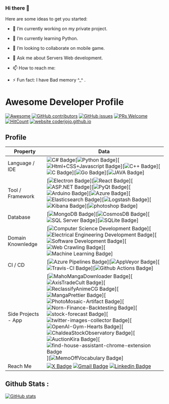 ### Hi there 👋


Here are some ideas to get you started:

- 🔭 I’m currently working on my private project.
- 🌱 I’m currently learning Python.
- 👯 I’m looking to collaborate on mobile game.
- 💬 Ask me about Servers Web development.
- 📫 How to reach me: 


- ⚡ Fun fact: I have Bad memory ^_^ .


# Awesome Developer Profile
[![Awesome](https://awesome.re/badge.svg)](https://awesome.re) [![GitHub contributors](https://img.shields.io/github/contributors/coderjojo/creative-profile-readme)](https://github.com/coderjojo/creative-profile-readme/graphs/contributors) [![GitHub issues](https://img.shields.io/github/issues/coderjojo/creative-profile-readme)](https://github.com/coderjojo/creative-profile-readme/issues) [![PRs Welcome](https://img.shields.io/badge/PRs-welcome-brightgreen.svg?style=flat-square)](https://github.com/coderjojo/creative-profile-readme/pulls) [![HitCount](https://views.whatilearened.today/views/github/coderjojo/creative-profile-readme.svg)](https://github.com/coderjojo/creative-profile-readme) [![website coderjojo.github.io](https://img.shields.io/website-up-down-green-red/http/coderjojo.github.io/creative-profile-readme.svg)](https://coderjojo.github.io/creative-profile-readme/)



## Profile
Property                 | Data  
-------------------------|------
Language / IDE           |![C# Badge](https://img.shields.io/badge/-Visual%20Studio-239120?style=flat&logo=C-Sharp&logoColor=white)[![Python Badge](https://img.shields.io/badge/-PyCharm-3776AB?style=flat&logo=Python&logoColor=white)][![Html+CSS+Javascript Badge](https://img.shields.io/badge/-Visual%20Studio%20Code-F7DF1E?style=flat&logo=Javascript&logoColor=white)][![C++ Badge](https://img.shields.io/badge/-Visual%20Studio-00599C?style=flat&logo=C%2B%2B&logoColor=white)][![C Badge](https://img.shields.io/badge/-Visual%20Studio-A8B9CC?style=flat&logo=C&logoColor=white)][![Go Badge](https://img.shields.io/badge/-Visual%20Studio%20Code-00ADD8?style=flat&logo=Go&logoColor=white)][![JAVA Badge](https://img.shields.io/badge/-Eclipse-007396?style=flat&logo=OpenJDK&logoColor=white)]
Tool / Framework         |[![Electron Badge](https://img.shields.io/badge/-Electron-47848F?style=flat&logo=Electron&logoColor=white)][![React Badge](https://img.shields.io/badge/-React-61DAFB?style=flat&logo=Electron&logoColor=white)][![ASP.NET Badge](https://img.shields.io/badge/-ASP.NET-5C2D91?style=flat&logo=.net&logoColor=white)][![PyQt Badge](https://img.shields.io/badge/-PyQt-41CD52?style=flat&logo=Qt&logoColor=white)][![Arduino Badge](https://img.shields.io/badge/-Arduino-00979D?style=flat&logo=Arduino&logoColor=white)][![Azure Badge](https://img.shields.io/badge/-Microsoft%20Azure-0089D6?style=flat&logo=Microsoft-Azure&logoColor=white)][![Elasticsearch Badge](https://img.shields.io/badge/-Elasticsearch-005571?style=flat&logo=Elasticsearch&logoColor=white)][![Logstash Badge](https://img.shields.io/badge/-Logstash-F2BD1A?style=flat&logo=Logstash&logoColor=white)][![Kibana Badge](https://img.shields.io/badge/-Kibana-E8478B?style=flat&logo=Kibana&logoColor=white)][![photoshop Badge](https://img.shields.io/badge/-Photoshop-26C9FF?style=flat&logo=Adobe-Photoshop&logoColor=white)]
Database         | [![MongoDB Badge](https://img.shields.io/badge/-MongoDB-47A248?style=flat&logo=MongoDB&logoColor=white)][![CosmosDB Badge](https://img.shields.io/badge/-CosmosDB-0078D4?style=flat&logo=microsoftazure&logoColor=white)][![SQL Server Badge](https://img.shields.io/badge/-SQL%20Server-CC2927?style=flat&logo=microsoftsqlserver&logoColor=white)][![SQLite Badge](https://img.shields.io/badge/-SQLite-003B57?style=flat&logo=sqlite&logoColor=white)]
Domain Knownledge        | [![Computer Science Development Badge](https://img.shields.io/badge/-Computer%20Science-FAB040?style=flat&logoColor=white)][![Electrical Engineering Development Badge](https://img.shields.io/badge/-Electrical%20Engineering-4C8CBF?style=flat&logoColor=white)][![Software Development Badge](https://img.shields.io/badge/-Software%20Development-FF6600?style=flat&logoColor=white)][![Web Crawling Badge](https://img.shields.io/badge/-Web%20Crawling-036CB5?style=flat&logoColor=white)][![Machine Learning Badge](https://img.shields.io/badge/-Machine%20Learning-01D277?style=flat&logoColor=white)]
CI / CD                  | [![Azure Pipelines Badge](https://img.shields.io/badge/-Azure%20Pipelines-2560E0?style=flat&logo=Azure-Pipelines&logoColor=white)][![AppVeyor Badge](https://img.shields.io/badge/-AppVeyor-00B3E0?style=flat&logo=AppVeyor&logoColor=white)][![Travis-CI Badge](https://img.shields.io/badge/-Travis%20CI-3EAAAF?style=flat&logo=Travis-CI&logoColor=white)][![Github Actions Badge](https://img.shields.io/badge/-Github%20Actions-2088FF?style=flat&logo=Github-Actions&logoColor=white)]
Side Projects - App <img width=200/> | [![MahoMangaDownloader Badge](https://img.shields.io/badge/-MahoMangaDownloader-lightskyblue?style=flat&logoColor=white)][![AxisTradeCult Badge](https://img.shields.io/badge/-AxisTradeCult-darkorange?style=flat&logoColor=white)][![ReclassifyAnimeCG Badge](https://img.shields.io/badge/-ReclassifyAnimeCG-EE4C2C?style=flat&logoColor=white)][![MangaPrettier Badge](https://img.shields.io/badge/-MangaPrettier-orange?style=flat&logoColor=white)][![PhotoMosaic-Artifact Badge](https://img.shields.io/badge/-PhotoMosaic%20Artifact-deepskyblue?style=flat&logoColor=white)][![Norn-Finance-Backtesting Badge](https://img.shields.io/badge/-Norn%20Finance%20Backtesting-546E7A?style=flat&logoColor=white)][![stock-forecast Badge](https://img.shields.io/badge/-stock%20forecast-6633cc?style=flat&logoColor=white)][![twitter-images-collector Badge](https://img.shields.io/badge/-twitter%20images%20collector-00ACED?style=flat&logoColor=white)][![OpenAI-Gym-Hearts Badge](https://img.shields.io/badge/-OpenAI%20Gym%20Hearts-darkslateblue?style=flat&logoColor=white)][![ChaldeaStockObservatory Badge](https://img.shields.io/badge/-ChaldeaStockObservatory-lightsteelblue?style=flat&logoColor=white)][![AuctionKira Badge](https://img.shields.io/badge/-AuctionKira-3CC377?style=flat&logoColor=white)][![find-house-assistant-chrome-extension Badge](https://img.shields.io/badge/-find%20house%20assistant%20chrome%20extension-yellowgreen?style=flat&logoColor=white)][![MemoOffVocabulary Badge](https://img.shields.io/badge/-MemoOffVocabulary-magenta?style=flat&logoColor=white)]
Reach Me                 | [![X Badge](https://img.shields.io/badge/-Fenix-0a0a0a?style=flat&logo=x&logoColor=white)](https://twitter.com/fenix2332) [![Gmail Badge](https://img.shields.io/badge/-Fenix-e54448?style=flat&logo=Gmail&logoColor=white)](mailto:m.fenix2112@gmail.com) [![Linkedin Badge](https://img.shields.io/badge/-Fenix-blue?style=flat&logo=Linkedin&logoColor=white)](https://www.linkedin.com/in/muhanned-masoud-91aab752/)

## Github Stats :
[![GitHub stats](https://github-readme-stats.vercel.app/api?username=m-fenix2112&show_icons=true)](https://github.com/m-fenix2112)


<!-- Side Projects - Web      | 
[![Side Project Badge](https://img.shields.io/badge/-project.zmcx16.moe-00fa9a?style=flat&logoColor=white)]
[![Axis Cult Badge](https://img.shields.io/badge/-Axis%20Cult-00eeff?style=flat&logoColor=white)](https://axiscult.zmcx16.moe/) 
[![Norn StockScreener Badge](https://img.shields.io/badge/-Norn%20StockScreener-90ee90?style=flat&logoColor=white)]
[![Norn-Finance-API-Server Badge](https://img.shields.io/badge/-Norn%20Finance%20API%20Server-465155?style=flat&logoColor=white)]
[![Norn Minehunter Badge](https://img.shields.io/badge/-Norn%20Minehunter-gold?style=flat&logoColor=white)]
[![TW Stock Lottery Secretary Badge](https://img.shields.io/badge/-TW%20Stock%20Lottery%20Secretary-3b5998?style=flat&logoColor=white)]
[![Protobuf Deserializer Badge](https://img.shields.io/badge/-Protobuf%20Deserializer-red?style=flat&logoColor=white)] -->
